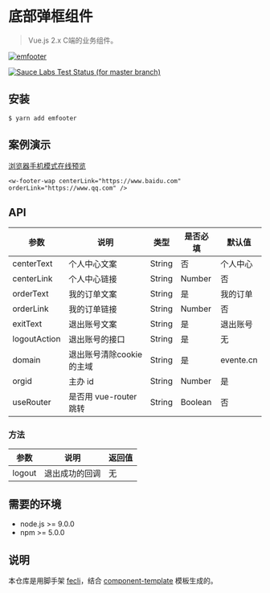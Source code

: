 # 底部弹框组件

> Vue.js 2.x C端的业务组件。

[![emfooter](https://img.shields.io/npm/v/emfooter.svg?style=flat-square)](https://www.npmjs.org/package/emfooter)

[![Sauce Labs Test Status (for master branch)](https://badges.herokuapp.com/browsers?googlechrome=7&firefox=7&microsoftedge=10&iexplore=9&safari=10.10)](https://saucelabs.com/u/_wmhilton)

## 安装

```
$ yarn add emfooter
```

## 案例演示

[浏览器手机模式在线预览](https://output.jsbin.com/zecepul)

``` vue
<w-footer-wap centerLink="https://www.baidu.com" orderLink="https://www.qq.com" />
```

## API

|参数|说明|类型|是否必填|默认值|
|---|----|---|-------|-----|
|centerText|个人中心文案|String|否|个人中心|
|centerLink|个人中心链接|String|Number|否|wap/personal|
|orderText|我的订单文案|String|是|我的订单|
|orderLink|我的订单链接|String|Number|否|wap/orderlist|
|exitText|退出账号文案|String|是|退出账号|
|logoutAction|退出账号的接口|String|是|无|
|domain|退出账号清除cookie的主域|String|是|evente.cn|
|orgid|主办 id|String|Number|是|无|
|useRouter|是否用 vue-router 跳转|String|Boolean|否|无|

### 方法

|参数|说明|返回值|
|---|----|---|
|logout|退出成功的回调|无|


## 需要的环境

- node.js >= 9.0.0
- npm >= 5.0.0

## 说明

本仓库是用脚手架 [fecli](https://github.com/fe6/fecli)，结合 [component-template](https://github.com/fe6/component-template) 模板生成的。
